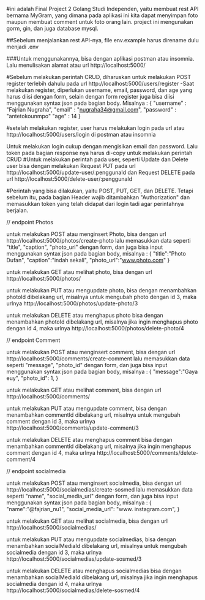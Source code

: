 #ini adalah Final Project 2 Golang Studi Independen, yaitu membuat rest API bernama MyGram, yang dimana pada aplikasi ini kita dapat menyimpan foto maupun membuat comment untuk foto orang lain. project ini mengunakan gorm, gin, dan juga database mysql.

##Sebelum menjalankan rest API-nya, file env.example harus direname dulu menjadi .env

###Untuk menggunakannya, bisa dengan aplikasi postman atau insomnia. Lalu menulisakan alamat atau url http://localhost:5000/

#Sebelum melakukan perintah CRUD, diharuskan untuk melakukan POST register terlebih dahulu pada url http://localhost:5000/users/register
-Saat melakukan register, diperlukan username, email, password, dan age yang harus diisi dengan form,
selain dengan form register juga bisa diisi menggunakan syntax json pada bagian body. Misalnya : 
{ 
    "username" : "Fajrian Nugraha", 
    "email" : "nugraha34@gmail.com", 
    "password" : "antetokounmpo" 
    "age" : 14
}

#setelah melakukan register, user harus melakukan login pada url atau http://localhost:5000/users/login di postman atau insomnia 

Untuk melakukan login cukup dengan mengisikan email dan password. Lalu token pada bagian response nya harus di-copy untuk melakukan perintah CRUD
#Untuk melakukan perintah pada user, seperti Update dan Delete user bisa dengan melakukan Request PUT pada url http://localhost:5000/update-user/:penggunaId
dan Request DELETE pada url http://localhost:5000/delete-user/:penggunaId

#Perintah yang bisa dilakukan, yaitu POST, PUT, GET, dan DELETE. Tetapi sebelum itu, pada bagian Header wajib ditambahkan "Authorization" dan memasukkan token yang telah didapat dari login tadi agar perintahnya berjalan.

// endpoint Photos

untuk melakukan POST atau menginsert Photo, bisa dengan url http://localhost:5000/photos/create-photo lalu memasukkan data seperti "title", "caption", "photo_url" dengan form, 
dan juga bisa input menggunakan syntax json pada bagian body, misalnya : 
{
    "title":"Photo Dufan", 
    "caption":"indah sekali", 
    "photo_url":"www.photo.com" 
}

untuk melakukan GET atau melihat photo, bisa dengan url http://localhost:5000/photos/

untuk melakukan PUT atau mengupdate photo, bisa dengan menambahkan photoId dibelakang url, misalnya untuk mengubah photo dengan id 3, maka urlnya http://localhost:5000/photos/update-photo/3

untuk melakukan DELETE atau menghapus photo bisa dengan menambahkan photoId dibelakang url, misalnya jika ingin menghapus photo dengan id 4, maka urlnya http://localhost:5000/photos/delete-photo/4


// endpoint Comment

untuk melakukan POST atau menginsert comment, bisa dengan url http://localhost:5000/comments/create-comment lalu memasukkan data seperti "message", "photo_id" dengan form, 
dan juga bisa input menggunakan syntax json pada bagian body, misalnya : 
{
    "message":"Gaya euy", 
    "photo_id": 1, 
}

untuk melakukan GET atau melihat comment, bisa dengan url http://localhost:5000/comments/

untuk melakukan PUT atau mengupdate comment, bisa dengan menambahkan commentId dibelakang url, misalnya untuk mengubah comment dengan id 3, maka urlnya http://localhost:5000/comments/update-comment/3

untuk melakukan DELETE atau menghapus comment bisa dengan menambahkan commentId dibelakang url, misalnya jika ingin menghapus comment dengan id 4, maka urlnya http://localhost:5000/comments/delete-comment/4


// endpoint socialmedia

untuk melakukan POST atau menginsert  socialmedia, bisa dengan url http://localhost:5000/socialmedias/create-sosmed lalu memasukkan data seperti "name", "social_media_url" dengan form, 
dan juga bisa input menggunakan syntax json pada bagian body, misalnya : 
{
    "name":"@fajrian_nu1", 
    "social_media_url": "www. instagram.com", 
}

untuk melakukan GET atau melihat socialmedia, bisa dengan url http://localhost:5000/socialmedias/

untuk melakukan PUT atau mengupdate socialmedias, bisa dengan menambahkan socialMediaId dibelakang url, misalnya untuk mengubah socialmedia dengan id 3, maka urlnya http://localhost:5000/socialmedias/update-sosmed/3

untuk melakukan DELETE atau menghapus socialmedias bisa dengan menambahkan socialMediaId dibelakang url, misalnya jika ingin menghapus socialmedia dengan id 4, maka urlnya http://localhost:5000/socialmedias/delete-sosmed/4




